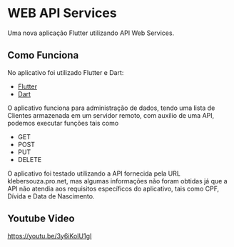 # WEB API Services

Uma nova aplicação Flutter utilizando API Web Services.

## Como Funciona

No aplicativo foi utilizado Flutter e Dart:

- [Flutter](https://flutter.dev/docs/get-started/codelab)
- [Dart](https://dart.dev/)

O aplicativo funciona para administração de dados, tendo uma lista de Clientes armazenada em um servidor remoto, com auxilio de uma API, podemos executar funções tais como 
  
  - GET
  - POST
  - PUT
  - DELETE
  
O aplicativo foi testado utilizando a API fornecida pela URL klebersouza.pro.net, mas algumas informações não foram obtidas já que a API não atendia aos requisitos específicos do aplicativo, tais como CPF, Dívida e Data de Nascimento.

## Youtube Video

https://youtu.be/3y6iKoIU1gI
